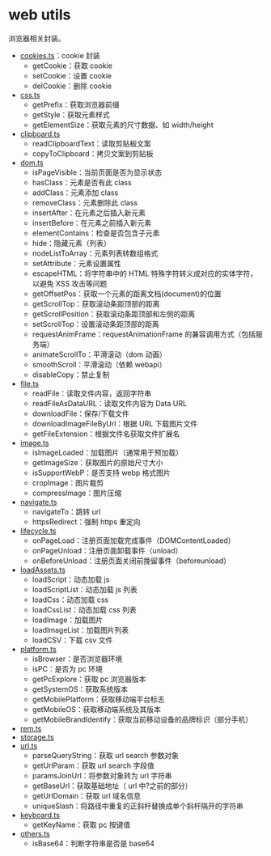 # web utils

浏览器相关封装。

- [cookies.ts](./src/cookies.ts)：cookie 封装
  - getCookie：获取 cookie
  - setCookie：设置 cookie
  - delCookie：删除 cookie
- [css.ts](./src/css.ts)
  - getPrefix：获取浏览器前缀
  - getStyle：获取元素样式
  - getElementSize：获取元素的尺寸数据、如 width/height
- [clipboard.ts](./src/clipboard.ts)
  - readClipboardText：读取剪贴板文案
  - copyToClipboard：拷贝文案到剪贴板
- [dom.ts](./src/dom.ts)
  - isPageVisible：当前页面是否为显示状态
  - hasClass：元素是否有此 class
  - addClass：元素添加 class
  - removeClass：元素删除此 class
  - insertAfter：在元素之后插入新元素
  - insertBefore：在元素之前插入新元素
  - elementContains：检查是否包含子元素
  - hide：隐藏元素（列表）
  - nodeListToArray：元素列表转数组格式
  - setAttribute：元素设置属性
  - escapeHTML：将字符串中的 HTML 特殊字符转义成对应的实体字符，以避免 XSS 攻击等问题
  - getOffsetPos：获取一个元素的距离文档(document)的位置
  - getScrollTop：获取滚动条距顶部的距离
  - getScrollPosition：获取滚动条距顶部和左侧的距离
  - setScrollTop：设置滚动条距顶部的距离
  - requestAnimFrame：requestAnimationFrame 的兼容调用方式（包括服务端）
  - animateScrollTo：平滑滚动（dom 动画）
  - smoothScroll：平滑滚动（依赖 webapi）
  - disableCopy：禁止复制
- [file.ts](./src/file.ts)
  - readFile：读取文件内容，返回字符串
  - readFileAsDataURL：读取文件内容为 Data URL
  - downloadFile：保存/下载文件
  - downloadImageFileByUrl：根据 URL 下载图片文件
  - getFileExtension：根据文件名获取文件扩展名
- [image.ts](./src/image.ts)
  - isImageLoaded：加载图片（通常用于预加载）
  - getImageSize：获取图片的原始尺寸大小
  - isSupportWebP：是否支持 webp 格式图片
  - cropImage：图片裁剪
  - compressImage：图片压缩
- [navigate.ts](./src/navigate.ts)
  - navigateTo：跳转 url
  - httpsRedirect：强制 https 重定向
- [lifecycle.ts](./src/lifecycle.ts)
  - onPageLoad：注册页面加载完成事件（DOMContentLoaded）
  - onPageUnload：注册页面卸载事件（unload）
  - onBeforeUnload：注册页面关闭前挽留事件（beforeunload）
- [loadAssets.ts](./src/loadAssets.ts)
  - loadScript：动态加载 js
  - loadScriptList：动态加载 js 列表
  - loadCss：动态加载 css
  - loadCssList：动态加载 css 列表
  - loadImage：加载图片
  - loadImageList：加载图片列表
  - loadCSV：下载 csv 文件
- [platform.ts](./src/platform.ts)
  - isBrowser：是否浏览器环境
  - isPC：是否为 pc 环境
  - getPcExplore：获取 pc 浏览器版本
  - getSystemOS：获取系统版本
  - getMobilePlatform：获取移动端平台标志
  - getMobileOS：获取移动端系统及其版本
  - getMobileBrandIdentify：获取当前移动设备的品牌标识（部分手机）
- [rem.ts](./src/rem.ts)
- [storage.ts](./src/storage.ts)
- [url.ts](./src/url.ts)
  - parseQueryString：获取 url search 参数对象
  - getUrlParam：获取 url search 字段值
  - paramsJoinUrl：将参数对象转为 url 字符串
  - getBaseUrl：获取基础地址（ url 中?之前的部分）
  - getUrlDomain：获取 url 域名信息
  - uniqueSlash：将路径中重复的正斜杆替换成单个斜杆隔开的字符串
- [keyboard.ts](./src/keyboard.ts)
  - getKeyName：获取 pc 按键值
- [others.ts](./src/others.ts)
  - isBase64：判断字符串是否是 base64
